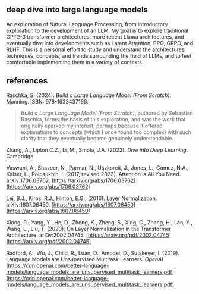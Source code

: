 ## deep dive into large language models

An exploration of Natural Language Processing, from introductory exploration to the development of an LLM. My goal is to explore traditional GPT2-3 transformer architectures, more recent Llama architectures, and eventually dive into developments such as Latent Attention, PPO, GRPO, and RLHF. This is a personal effort to study and understand the architectures, techniques, concepts, and trends surrounding the field of LLMs, and to feel comfortable implementing them in a variety of contexts. 

## references

Raschka, S. (2024). *Build a Large Language Model (From Scratch)*. Manning. ISBN: 978-1633437166.

> *Build a Large Language Model (From Scratch)*, authored by Sebastian Raschka, forms the basis of this exploration, and was the work that originally sparked my interest, perhaps because it offered explanations to concepts (which I once found too complex) with such clarity that they eventually became genuinely understandable.

Zhang, A., Lipton C.Z., Li, M., Smola, J.A. (2023). *Dive into Deep Learning*. Cambridge

Vaswani, A., Shazeer, N., Parmar, N., Uszkoreit, J., Jones, L., Gomez, N.A., Kaiser, L., Polosukhin, I. (2017, revised 2023). Attention is All You Need. arXiv:1706.03762. [https://arxiv.org/abs/1706.03762](https://arxiv.org/abs/1706.03762)

Lei, B.J., Kiros, R.J., Hinton, E.G., (2016). Layer Normalization. arXiv:1607.06450. [https://arxiv.org/abs/1607.06450](https://arxiv.org/abs/1607.06450)

Xiong, R., Yang, Y., He, D., Zheng, K., Zheng, S., Xing, C., Zhang, H., Lan, Y., Wang, L., Liu, T. (2020). On Layer Normalization in the Transformer Architecture. arXiv:2002.04745. [https://arxiv.org/pdf/2002.04745](https://arxiv.org/pdf/2002.04745)

Radford, A., Wu, J., Child, R., Luan, D., Amodei, D., Sutskever, I. (2019). Language Models are Unsupervised Multitask Learners. *OpenAI* [https://cdn.openai.com/better-language-models/language_models_are_unsupervised_multitask_learners.pdf](https://cdn.openai.com/better-language-models/language_models_are_unsupervised_multitask_learners.pdf)

